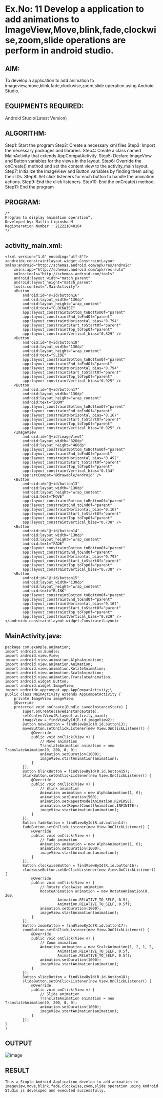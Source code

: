 # Ex.No: 11 Develop a application to add animations to ImageView,Move,blink,fade,clockwise,zoom,slide operations are perform in android studio.


## AIM:

To develop a application to add animation to imageview,move,blink,fade,clockwise,zoom,slide operation using Android Studio.

## EQUIPMENTS REQUIRED:

Android Studio(Latest Version)

## ALGORITHM:
Step1: Start the program
Step2: Create a necessary xml files
Step3: Import the necessary packages and libraries.
Step4: Create a class named MainActivity that extends AppCompatActivity.
Step5: Declare ImageView and Button variables for the views in the layout.
Step6: Override the onCreate() method and set the content view to the activity_main layout.
Step7: Initialize the ImageView and Button variables by finding them using their IDs.
Step8: Set click listeners for each button to handle the animation actions.
Step9: End the click listeners.
Step10: End the onCreate() method.
Step11: End the program
## PROGRAM:
```
/*
Program to display animation operation”.
Developed by: Matlin Liginsha M
Registeration Number : 212221040104
*/
```
## activity_main.xml:
```
<?xml version="1.0" encoding="utf-8"?>
<androidx.constraintlayout.widget.ConstraintLayout xmlns:android="http://schemas.android.com/apk/res/android"
    xmlns:app="http://schemas.android.com/apk/res-auto"
    xmlns:tools="http://schemas.android.com/tools"
    android:layout_width="match_parent"
    android:layout_height="match_parent"
    tools:context=".MainActivity">
    <Button
        android:id="@+id/button16"
        android:layout_width="130dp"
        android:layout_height="wrap_content"
        android:text="CLOCKWISE"
        app:layout_constraintBottom_toBottomOf="parent"
        app:layout_constraintEnd_toEndOf="parent"
        app:layout_constraintHorizontal_bias="0.794"
        app:layout_constraintStart_toStartOf="parent"
        app:layout_constraintTop_toTopOf="parent"
        app:layout_constraintVertical_bias="0.829" />
    <Button
        android:id="@+id/button18"
        android:layout_width="130dp"
        android:layout_height="wrap_content"
        android:text="SLIDE"
        app:layout_constraintBottom_toBottomOf="parent"
        app:layout_constraintEnd_toEndOf="parent"
        app:layout_constraintHorizontal_bias="0.794"
        app:layout_constraintStart_toStartOf="parent"
        app:layout_constraintTop_toTopOf="parent"
        app:layout_constraintVertical_bias="0.925" />
    <Button
        android:id="@+id/button17"
        android:layout_width="130dp"
        android:layout_height="wrap_content"
        android:text="ZOOM"
        app:layout_constraintBottom_toBottomOf="parent"
        app:layout_constraintEnd_toEndOf="parent"
        app:layout_constraintHorizontal_bias="0.167"
        app:layout_constraintStart_toStartOf="parent"
        app:layout_constraintTop_toTopOf="parent"
        app:layout_constraintVertical_bias="0.925" />
    <ImageView
        android:id="@+id/imageView2"
        android:layout_width="328dp"
        android:layout_height="466dp"
        app:layout_constraintBottom_toBottomOf="parent"
        app:layout_constraintEnd_toEndOf="parent"
        app:layout_constraintHorizontal_bias="0.492"
        app:layout_constraintStart_toStartOf="parent"
        app:layout_constraintTop_toTopOf="parent"
        app:layout_constraintVertical_bias="0.134"
        app:srcCompat="@drawable/android" />
    <Button
        android:id="@+id/button13"
        android:layout_width="130dp"
        android:layout_height="wrap_content"
        android:text="MOVE"
        app:layout_constraintBottom_toBottomOf="parent"
        app:layout_constraintEnd_toEndOf="parent"
        app:layout_constraintHorizontal_bias="0.167"
        app:layout_constraintStart_toStartOf="parent"
        app:layout_constraintTop_toTopOf="parent"
        app:layout_constraintVertical_bias="0.738" />
    <Button
        android:id="@+id/button14"
        android:layout_width="130dp"
        android:layout_height="wrap_content"
        android:text="FADE"
        app:layout_constraintBottom_toBottomOf="parent"
        app:layout_constraintEnd_toEndOf="parent"
        app:layout_constraintHorizontal_bias="0.798"
        app:layout_constraintStart_toStartOf="parent"
        app:layout_constraintTop_toTopOf="parent"
        app:layout_constraintVertical_bias="0.738" />
    <Button
        android:id="@+id/button15"
        android:layout_width="130dp"
        android:layout_height="wrap_content"
        android:text="BLINK"
        app:layout_constraintBottom_toBottomOf="parent"
        app:layout_constraintEnd_toEndOf="parent"
        app:layout_constraintHorizontal_bias="0.167"
        app:layout_constraintStart_toStartOf="parent"
        app:layout_constraintTop_toTopOf="parent"
        app:layout_constraintVertical_bias="0.829" />
</androidx.constraintlayout.widget.ConstraintLayout>
```
## MainActivity.java:
```
package com.example.animation;
import android.os.Bundle;
import android.view.View;
import android.view.animation.AlphaAnimation;
import android.view.animation.Animation;
import android.view.animation.RotateAnimation;
import android.view.animation.ScaleAnimation;
import android.view.animation.TranslateAnimation;
import android.widget.Button;
import android.widget.ImageView;
import androidx.appcompat.app.AppCompatActivity;\
public class MainActivity extends AppCompatActivity {
    private ImageView imageView;
    @Override
    protected void onCreate(Bundle savedInstanceState) {
        super.onCreate(savedInstanceState);
        setContentView(R.layout.activity_main);
        imageView = findViewById(R.id.imageView2);
        Button moveButton = findViewById(R.id.button13);
        moveButton.setOnClickListener(new View.OnClickListener() {
            @Override
            public void onClick(View v) {
                // Move animation
                TranslateAnimation animation = new TranslateAnimation(0, 200, 0, 0);
                animation.setDuration(1000);
                imageView.startAnimation(animation);
            }
        });
        Button blinkButton = findViewById(R.id.button15);
        blinkButton.setOnClickListener(new View.OnClickListener() {
            @Override
            public void onClick(View v) {
                // Blink animation
                Animation animation = new AlphaAnimation(1, 0);
                animation.setDuration(500);
                animation.setRepeatMode(Animation.REVERSE);
                animation.setRepeatCount(Animation.INFINITE);
                imageView.startAnimation(animation);
            }
        });
        Button fadeButton = findViewById(R.id.button14);
        fadeButton.setOnClickListener(new View.OnClickListener() {
            @Override
            public void onClick(View v) {
                // Fade animation
                Animation animation = new AlphaAnimation(1, 0);
                animation.setDuration(1000);
                imageView.startAnimation(animation);
            }
        });
        Button clockwiseButton = findViewById(R.id.button16);
        clockwiseButton.setOnClickListener(new View.OnClickListener() {
            @Override
            public void onClick(View v) {
                // Rotate clockwise animation
                RotateAnimation animation = new RotateAnimation(0, 360,
                        Animation.RELATIVE_TO_SELF, 0.5f,
                        Animation.RELATIVE_TO_SELF, 0.5f);
                animation.setDuration(1000);
                imageView.startAnimation(animation);
            }
        });
        Button zoomButton = findViewById(R.id.button17);
        zoomButton.setOnClickListener(new View.OnClickListener() {
            @Override
            public void onClick(View v) {
                // Zoom animation
                Animation animation = new ScaleAnimation(1, 2, 1, 2,
                        Animation.RELATIVE_TO_SELF, 0.5f,
                        Animation.RELATIVE_TO_SELF, 0.5f);
                animation.setDuration(1000);
                imageView.startAnimation(animation);
            }
        });
        Button slideButton = findViewById(R.id.button18);
        slideButton.setOnClickListener(new View.OnClickListener() {
            @Override
            public void onClick(View v) {
                // Slide animation
                TranslateAnimation animation = new TranslateAnimation(0, 200, 0, 0);
                animation.setDuration(1000);
                imageView.startAnimation(animation);
            }
        });
}
}
```
## OUTPUT
![image](https://github.com/MatlinLiginsha/Mobile-Application-Development/assets/143495913/9bb3c79a-8468-4ef9-99c4-5295b41d5570)
## RESULT
    Thus a Simple Android Application develop to add animation to imageview,move,blink,fade,clockwise,zoom,slide operation using Android Studio is developed and executed successfully.
